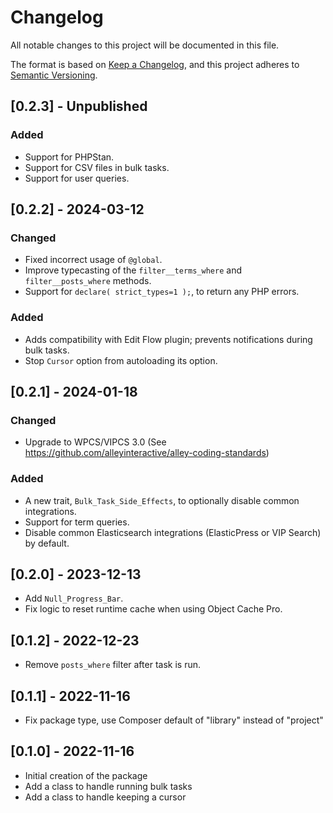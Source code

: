 # Changelog
All notable changes to this project will be documented in this file.

The format is based on [Keep a Changelog](https://keepachangelog.com/en/1.0.0/),
and this project adheres to [Semantic Versioning](https://semver.org/spec/v2.0.0.html).

## [0.2.3] - Unpublished

### Added

- Support for PHPStan.
- Support for CSV files in bulk tasks.
- Support for user queries.

## [0.2.2] - 2024-03-12

### Changed

- Fixed incorrect usage of `@global`.
- Improve typecasting of the `filter__terms_where` and `filter__posts_where` methods.
- Support for `declare( strict_types=1 );`, to return any PHP errors.

### Added

- Adds compatibility with Edit Flow plugin; prevents notifications during bulk tasks.
- Stop `Cursor` option from autoloading its option.

## [0.2.1] - 2024-01-18

### Changed

- Upgrade to WPCS/VIPCS 3.0 (See https://github.com/alleyinteractive/alley-coding-standards)

### Added

- A new trait, `Bulk_Task_Side_Effects`, to optionally disable common integrations.
- Support for term queries.
- Disable common Elasticsearch integrations (ElasticPress or VIP Search) by default.

## [0.2.0] - 2023-12-13

- Add `Null_Progress_Bar`.
- Fix logic to reset runtime cache when using Object Cache Pro.

## [0.1.2] - 2022-12-23

- Remove `posts_where` filter after task is run.

## [0.1.1] - 2022-11-16

- Fix package type, use Composer default of "library" instead of "project"

## [0.1.0] - 2022-11-16

- Initial creation of the package
- Add a class to handle running bulk tasks
- Add a class to handle keeping a cursor
